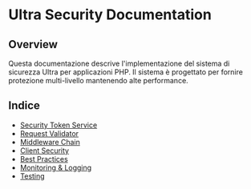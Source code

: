 # Ultra Security Documentation

## Overview
Questa documentazione descrive l'implementazione del sistema di sicurezza Ultra per applicazioni PHP.
Il sistema è progettato per fornire protezione multi-livello mantenendo alte performance.

## Indice
- [Security Token Service](security-token-service.md)
- [Request Validator](request-validator.md)
- [Middleware Chain](middleware-chain.md)
- [Client Security](client-security.md)
- [Best Practices](best-practices.md)
- [Monitoring & Logging](monitoring-logging.md)
- [Testing](testing.md)
